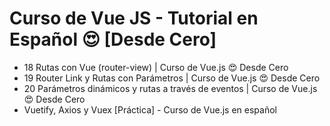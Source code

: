 # Curso de Vue JS - Tutorial en Español 😍 [Desde Cero]

* 18 Rutas con Vue (router-view) | Curso de Vue.js 😍 Desde Cero
* 19 Router Link y Rutas con Parámetros | Curso de Vue.js 😍 Desde Cero
* 20 Parámetros dinámicos y rutas a través de eventos | Curso de Vue.js 😍 Desde Cero
* Vuetify, Axios y Vuex [Práctica] - Curso de Vue.js en español

